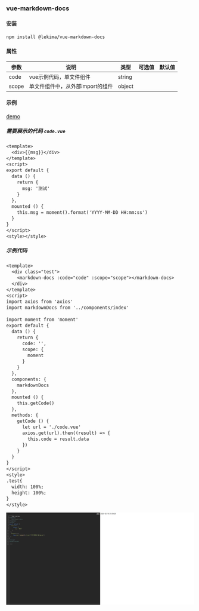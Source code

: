### vue-markdown-docs

#### 安装
```
npm install @lekima/vue-markdown-docs
```

#### 属性


参数  | 说明 | 类型 | 可选值 | 默认值 |
---|---|---|---|---|
code  | vue示例代码，单文件组件          | string |
scope | 单文件组件中，从外部import的组件 | object |


#### 示例

[demo](https://chenxiaobin.github.io/vue-markdown-docs/lib/index.html#/)

##### 需要展示的代码 `code.vue`
```
<template>
  <div>{{msg}}</div>
</template>
<script>
export default {
  data () {
    return {
      msg: '测试'
    }
  },
  mounted () {
    this.msg = moment().format('YYYY-MM-DD HH:mm:ss')
  }
}
</script>
<style></style>
```

##### 示例代码
```
<template>
  <div class="test">
    <markdown-docs :code="code" :scope="scope"></markdown-docs>
  </div>
</template>
<script>
import axios from 'axios'
import markdownDocs from '../components/index'

import moment from 'moment'
export default {
  data () {
    return {
      code: '',
      scope: {
        moment
      }
    }
  },
  components: {
    markdownDocs
  },
  mounted () {
    this.getCode()
  },
  methods: {
    getCode () {
      let url = './code.vue'
      axios.get(url).then((result) => {
        this.code = result.data
      })
    }
  }
}
</script>
<style>
.test{
  width: 100%;
  height: 100%;
}
</style>
```

![](https://raw.githubusercontent.com/chenxiaobin/vue-markdown-docs/master/public/images/test.jpg)

